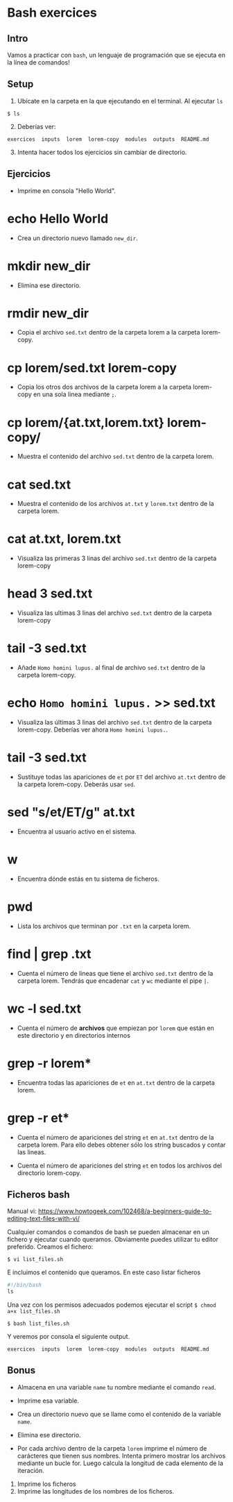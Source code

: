 # Bash exercices


## Intro

Vamos a practicar con `bash`, un lenguaje de programación que se ejecuta en la línea de comandos!

## Setup
1. Ubícate en la carpeta en la que ejecutando en el terminal. Al ejecutar `ls` 
```console
$ ls
```

2. Deberías ver: 
```console
exercices  inputs  lorem  lorem-copy  modules  outputs  README.md
```
3. Intenta hacer todos los ejercicios sin cambiar de directorio. 

## Ejercicios

* Imprime en consola "Hello World".
# echo Hello World

* Crea un directorio nuevo llamado `new_dir`.
# mkdir new_dir

* Elimina ese directorio.
# rmdir new_dir

* Copia el archivo `sed.txt` dentro de la carpeta lorem a la carpeta lorem-copy. 
# cp lorem/sed.txt lorem-copy

* Copia los otros dos archivos de la carpeta lorem a la carpeta lorem-copy en una sola linea mediante `;`. 
# cp lorem/{at.txt,lorem.txt} lorem-copy/

* Muestra el contenido del archivo `sed.txt` dentro de la carpeta lorem.
# cat sed.txt

* Muestra el contenido de los archivos `at.txt` y `lorem.txt` dentro de la carpeta lorem. 
# cat at.txt, lorem.txt

* Visualiza las primeras 3 linas del archivo `sed.txt` dentro de la carpeta lorem-copy 
# head 3 sed.txt

* Visualiza las ultimas 3 linas del archivo `sed.txt` dentro de la carpeta lorem-copy 
# tail -3 sed.txt

* Añade `Homo homini lupus.` al final de archivo `sed.txt` dentro de la carpeta lorem-copy. 
# echo `Homo homini lupus.` >> sed.txt

* Visualiza las últimas 3 linas del archivo `sed.txt` dentro de la carpeta lorem-copy. Deberías ver ahora `Homo homini lupus.`. 
# tail -3 sed.txt

* Sustituye todas las apariciones de `et` por `ET` del archivo `at.txt` dentro de la carpeta lorem-copy. Deberás usar `sed`. 
# sed "s/et/ET/g" at.txt

* Encuentra al usuario activo en el sistema.
# w

* Encuentra dónde estás en tu sistema de ficheros.
# pwd

* Lista los archivos que terminan por `.txt` en la carpeta lorem.
# find | grep .txt

* Cuenta el número de lineas que tiene el archivo `sed.txt` dentro de la carpeta lorem. Tendrás que encadenar `cat` y `wc` mediante el pipe `|`. 
# wc -l sed.txt

* Cuenta el número de **archivos** que empiezan por `lorem` que están en este directorio y en directorios internos
# grep -r lorem*

* Encuentra todas las apariciones de `et` en `at.txt` dentro de la carpeta lorem.
# grep -r et*

* Cuenta el número de apariciones del string `et` en `at.txt` dentro de la carpeta lorem. Para ello debes obtener sólo los string buscados y contar las lineas. 

*  Cuenta el número de apariciones del string `et` en todos los archivos del directorio lorem-copy. 


## Ficheros bash

Manual vi: https://www.howtogeek.com/102468/a-beginners-guide-to-editing-text-files-with-vi/

Cualquier comandos o comandos de bash se pueden almacenar en un fichero y ejecutar cuando queramos. Obviamente puedes utilizar tu editor preferido. Creamos el fichero: 
```console
$ vi list_files.sh
```
E incluimos el contenido que queramos. En este caso listar ficheros
```python
#!/bin/bash
ls
```

Una vez con los permisos adecuados podemos ejecutar el script `$ chmod a+x list_files.sh`
```console
$ bash list_files.sh
```
Y veremos por consola el siguiente output. 
```console
exercices  inputs  lorem  lorem-copy  modules  outputs  README.md
```

## Bonus

* Almacena en una variable `name` tu nombre mediante el comando `read`.

* Imprime esa variable.

* Crea un directorio nuevo que se llame como el contenido de la variable `name`.

* Elimina ese directorio. 

* Por cada archivo dentro de la carpeta `lorem` imprime el número de carácteres que tienen sus nombres. Intenta primero mostrar los archivos mediante un bucle for. Luego calcula la longitud de cada elemento de la iteración. 
1. Imprime los ficheros
2. Imprime las longitudes de los nombres de los ficheros. 


